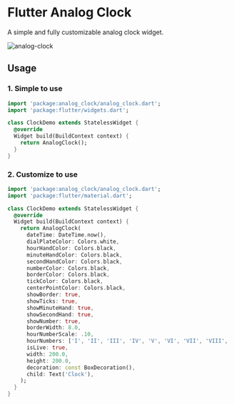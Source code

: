 # Flutter Analog Clock

A simple and fully customizable analog clock widget.

<img src="https://i.ibb.co/C54DXLw/analog-clock.gif" alt="analog-clock" border="0">

## Usage

### 1. Simple to use
```dart
import 'package:analog_clock/analog_clock.dart';
import 'package:flutter/widgets.dart';

class ClockDemo extends StatelessWidget {
  @override
  Widget build(BuildContext context) {
    return AnalogClock();
  }
}
```

### 2. Customize to use
```dart
import 'package:analog_clock/analog_clock.dart';
import 'package:flutter/material.dart';

class ClockDemo extends StatelessWidget {
  @override
  Widget build(BuildContext context) {
    return AnalogClock(
      dateTime: DateTime.now(),
      dialPlateColor: Colors.white,
      hourHandColor: Colors.black,
      minuteHandColor: Colors.black,
      secondHandColor: Colors.black,
      numberColor: Colors.black,
      borderColor: Colors.black,
      tickColor: Colors.black,
      centerPointColor: Colors.black,
      showBorder: true,
      showTicks: true,
      showMinuteHand: true,
      showSecondHand: true,
      showNumber: true,
      borderWidth: 8.0,
      hourNumberScale: .10,
      hourNumbers: ['I', 'II', 'III', 'IV', 'V', 'VI', 'VII', 'VIII', 'IX', 'X', 'XI', 'XII'],
      isLive: true,
      width: 200.0,
      height: 200.0,
      decoration: const BoxDecoration(),
      child: Text('Clock'),
    );
  }
}
```